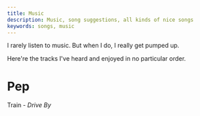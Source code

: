```yaml
---
title: Music
description: Music, song suggestions, all kinds of nice songs
keywords: songs, music
---
```

I rarely listen to music. But when I do, I really get pumped up.

Here're the tracks I've heard and enjoyed in no particular order.

# Pep
Train - _Drive By_
